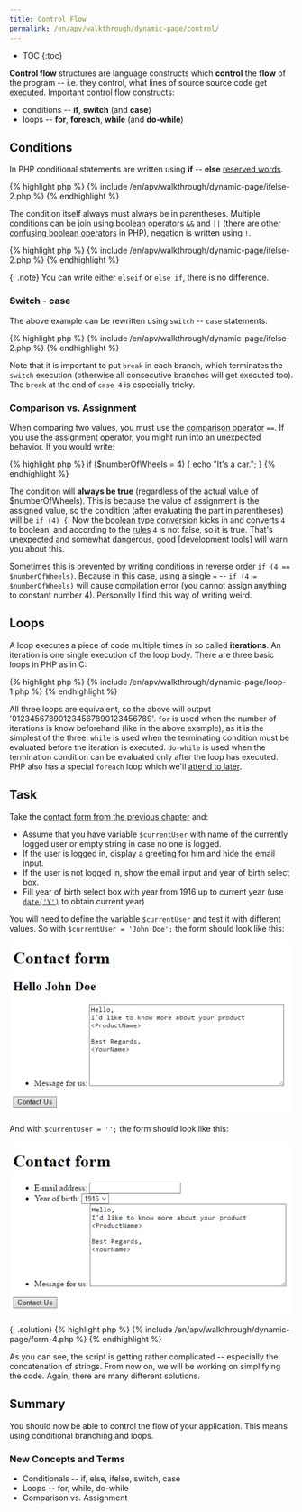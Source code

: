 ```yaml
---
title: Control Flow
permalink: /en/apv/walkthrough/dynamic-page/control/
---
```


* TOC
{:toc}

**Control flow** structures are language constructs which **control** the
**flow** of the program -- i.e. they control, what lines of source source
code get executed. Important control flow constructs:

- conditions -- **if**, **switch** (and **case**)
- loops -- **for**, **foreach**, **while** (and **do-while**)

## Conditions
In PHP conditional statements are written using **if** -- **else** [reserved words](todo).

{% highlight php %}
{% include /en/apv/walkthrough/dynamic-page/ifelse-2.php %}
{% endhighlight %}

The condition itself always must always be in parentheses. Multiple conditions
can be join using [boolean operators](todo) `&&` and `||` (there are
[other confusing boolean operators](todo) in PHP), negation is
written using `!`.

{% highlight php %}
{% include /en/apv/walkthrough/dynamic-page/ifelse-2.php %}
{% endhighlight %}

{: .note}
You can write either `elseif` or `else if`, there is no difference.

### Switch - case
The above example can be rewritten using `switch` -- `case` statements:

{% highlight php %}
{% include /en/apv/walkthrough/dynamic-page/ifelse-2.php %}
{% endhighlight %}

Note that it is important to put `break` in each branch, which terminates the
`switch` execution (otherwise all consecutive branches will get executed too).
The `break` at the end of `case 4` is especially tricky.

### Comparison vs. Assignment
When comparing two values, you must use the [comparison operator](todo) `==`.
If you use the assignment operator, you might run into an unexpected behavior.
If you would write:

{% highlight php %}
if ($numberOfWheels = 4) {
    echo "It's a car.";
}
{% endhighlight %}

The condition will **always be true** (regardless of the actual value of $numberOfWheels).
This is because the value of assignment is the assigned value, so the condition
(after evaluating the part in parentheses) will be `if (4) {`. Now the [boolean type conversion](todo)
kicks in and converts `4` to boolean, and according to the [rules](todo) `4` is not false, so it is true.
That's unexpected and somewhat dangerous, good [development tools] will warn you about this.

Sometimes this is prevented by writing conditions in reverse order `if (4 == $numberOfWheels)`. Because in
this case, using a single `=` -- `if (4 = $numberOfWheels)` will cause compilation error (you cannot assign
anything to constant number 4). Personally I find this way of writing weird.

## Loops
A loop executes a piece of code multiple times in so called **iterations**. An iteration
is one single execution of the loop body. There are three basic loops in PHP as in C:

{% highlight php %}
{% include /en/apv/walkthrough/dynamic-page/loop-1.php %}
{% endhighlight %}

All three loops are equivalent, so the above will output '012345678901234567890123456789'.
`for` is used when the number of iterations is know beforehand (like in the above example),
as it is the simplest of the three. `while` is used when the terminating condition must be
evaluated before the iteration is executed. `do-while` is used when the termination condition
can be evaluated only after the loop has executed. PHP also has a special `foreach` loop
which we'll [attend to later](todo).

## Task
Take the [contact form from the previous chapter](todo) and:

- Assume that you have variable `$currentUser` with name of the currently logged user or empty string in case no one is logged.
- If the user is logged in, display a greeting for him and hide the email input.
- If the user is not logged in, show the email input and year of birth select box.
- Fill year of birth select box with year from 1916 up to current year (use [`date('Y')`](todo) to obtain current year)

You will need to define the variable `$currentUser` and test it with different values. So with `$currentUser = 'John Doe';`
the form should look like this:

![Screenshot -- Introduction page](/en/apv/walkthrough/dynamic-page/form-4a.png)

And with `$currentUser = '';` the form should look like this:

![Screenshot -- Introduction page](/en/apv/walkthrough/dynamic-page/form-4b.png)

{: .solution}
{% highlight php %}
{% include /en/apv/walkthrough/dynamic-page/form-4.php %}
{% endhighlight %}

As you can see, the script is getting rather complicated -- especially the concatenation of
strings. From now on, we will be working on simplifying the code. Again, there are
many different solutions.

## Summary
You should now be able to control the flow of your application. This means using conditional
branching and loops.

### New Concepts and Terms
- Conditionals -- if, else, ifelse, switch, case
- Loops -- for, while, do-while
- Comparison vs. Assignment
